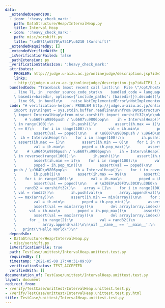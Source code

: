 ```yaml
---
data:
  _extendedDependsOn:
  - icon: ':heavy_check_mark:'
    path: DataStructure/Heap/IntervalHeap.py
    title: Interval Heap
  - icon: ':heavy_check_mark:'
    path: misc/xorshift.py
    title: "\u4E71\u6570\u751F\u6210 (Xorshift)"
  _extendedRequiredBy: []
  _extendedVerifiedWith: []
  _isVerificationFailed: false
  _pathExtension: py
  _verificationStatusIcon: ':heavy_check_mark:'
  attributes:
    PROBLEM: http://judge.u-aizu.ac.jp/onlinejudge/description.jsp?id=ITP1_1_A
    links:
    - http://judge.u-aizu.ac.jp/onlinejudge/description.jsp?id=ITP1_1_A
  bundledCode: "Traceback (most recent call last):\n  File \"/opt/hostedtoolcache/Python/3.10.2/x64/lib/python3.10/site-packages/onlinejudge_verify/documentation/build.py\"\
    , line 71, in _render_source_code_stat\n    bundled_code = language.bundle(stat.path,\
    \ basedir=basedir, options={'include_paths': [basedir]}).decode()\n  File \"/opt/hostedtoolcache/Python/3.10.2/x64/lib/python3.10/site-packages/onlinejudge_verify/languages/python.py\"\
    , line 96, in bundle\n    raise NotImplementedError\nNotImplementedError\n"
  code: "# verification-helper: PROBLEM http://judge.u-aizu.ac.jp/onlinejudge/description.jsp?id=ITP1_1_A\n\
    import sys\ninput = sys.stdin.buffer.readline\n\nfrom DataStructure.Heap.IntervalHeap\
    \ import IntervalHeap\nfrom misc.xorshift import xorshift32\n\n\ndef main():\n\
    \    # \u6607\u9806push / \u6607\u9806pop\n    ih = IntervalHeap()\n    for i\
    \ in range(100):\n        ih.push(i)\n        assert(ih.max == i)\n        assert(ih.min\
    \ == 0)\n    for i in range(100):\n        val = ih.min\n        poped = ih.pop_min()\n\
    \        assert(val == poped)\n\n    # \u6607\u9806push / \u964D\u9806pop\n  \
    \  ih = IntervalHeap()\n    for i in range(100):\n        ih.push(i)\n       \
    \ assert(ih.max == i)\n        assert(ih.min == 0)\n    for i in range(100):\n\
    \        val = ih.max\n        poped = ih.pop_max()\n        assert(val == poped)\n\
    \n    # \u964D\u9806push / \u6607\u9806pop\n    ih = IntervalHeap()\n    for i\
    \ in reversed(range(100)):\n        ih.push(i)\n        assert(ih.max == 99)\n\
    \        assert(ih.min == i)\n    for i in range(100):\n        val = ih.min\n\
    \        poped = ih.pop_min()\n        assert(val == poped)\n\n    # \u964D\u9806\
    push / \u964D\u9806pop\n    ih = IntervalHeap()\n    for i in reversed(range(100)):\n\
    \        ih.push(i)\n        assert(ih.max == 99)\n        assert(ih.min == i)\n\
    \    for i in range(100):\n        val = ih.max\n        poped = ih.pop_max()\n\
    \        assert(val == poped)\n\n    # \u30E9\u30F3\u30C0\u30E0\n    ih = IntervalHeap()\n\
    \    rand32 = xorshift32()\n    array = []\n    for i in range(100):\n       \
    \ val = rand32()\n        ih.push(val)\n        array.append(val)\n        assert(ih.max\
    \ == max(array))\n        assert(ih.min == min(array))\n\n    for i in range(1000):\n\
    \        val = ih.min\n        poped = ih.pop_min()\n        assert(val == poped)\n\
    \        assert(val == min(array))\n        del array[array.index(val)]\n\n  \
    \      val = ih.max\n        poped = ih.pop_max()\n        assert(val == poped)\n\
    \        assert(val == max(array))\n        del array[array.index(val)]\n\n  \
    \      for _ in range(2):\n            val = rand32()\n            ih.push(val)\n\
    \            array.append(val)\n\n\nif __name__ == '__main__':\n    main()\n \
    \   print(\"Hello World\")\n"
  dependsOn:
  - DataStructure/Heap/IntervalHeap.py
  - misc/xorshift.py
  isVerificationFile: true
  path: TestCase/unittest/IntervalHeap.unittest.test.py
  requiredBy: []
  timestamp: '2021-05-08 17:40:31+09:00'
  verificationStatus: TEST_ACCEPTED
  verifiedWith: []
documentation_of: TestCase/unittest/IntervalHeap.unittest.test.py
layout: document
redirect_from:
- /verify/TestCase/unittest/IntervalHeap.unittest.test.py
- /verify/TestCase/unittest/IntervalHeap.unittest.test.py.html
title: TestCase/unittest/IntervalHeap.unittest.test.py
---
```

